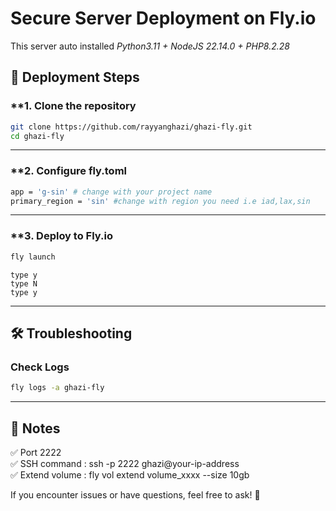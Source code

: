 # **Secure Server Deployment on Fly.io**

This server auto installed *Python3.11 + NodeJS 22.14.0 + PHP8.2.28*

## 🔧 **Deployment Steps**

### **1. Clone the repository

```bash
git clone https://github.com/rayyanghazi/ghazi-fly.git
cd ghazi-fly
```

---

### **2. Configure fly.toml

```bash
app = 'g-sin' # change with your project name
primary_region = 'sin' #change with region you need i.e iad,lax,sin
```

---

### **3. Deploy to Fly.io

```bash
fly launch
```
```
type y  
type N  
type y
```
---

## 🛠️ **Troubleshooting**

### **Check Logs**
```bash
fly logs -a ghazi-fly
```

---


## 📝 **Notes**
✅ Port 2222  
✅ SSH command : ssh -p 2222 ghazi@your-ip-address  
✅ Extend volume : fly vol extend volume_xxxx --size 10gb  

If you encounter issues or have questions, feel free to ask! 🚀  
